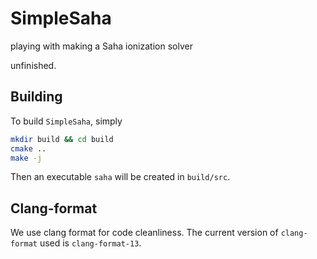 # SimpleSaha
playing with making a Saha ionization solver

unfinished.

## Building
To build `SimpleSaha`, simply
```sh
mkdir build && cd build
cmake ..
make -j
```
Then an executable `saha` will be created in `build/src`.

## Clang-format

We use clang format for code cleanliness. 
The current version of `clang-format` used is `clang-format-13`.
